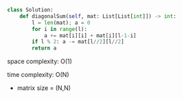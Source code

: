 ```python
class Solution:
    def diagonalSum(self, mat: List[List[int]]) -> int:
        l = len(mat); a = 0
        for i in range(l):
            a += mat[i][i] + mat[i][l-1-i]
        if l % 2: a -= mat[l//2][l//2]
        return a
```

space complexity: O(1)

time complexity: O(N)
- matrix size = (N,N)